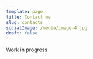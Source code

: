 ```yaml
---
template: page
title: Contact me
slug: contacts
socialImage: /media/image-4.jpg
draft: false
---
```


Work in progress

![]()
